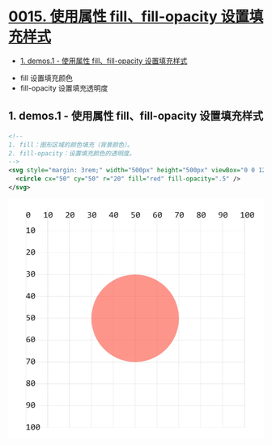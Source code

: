 # [0015. 使用属性 fill、fill-opacity 设置填充样式](https://github.com/Tdahuyou/TNotes.svg/tree/main/notes/0015.%20%E4%BD%BF%E7%94%A8%E5%B1%9E%E6%80%A7%20fill%E3%80%81fill-opacity%20%E8%AE%BE%E7%BD%AE%E5%A1%AB%E5%85%85%E6%A0%B7%E5%BC%8F)

<!-- region:toc -->
- [1. demos.1 - 使用属性 fill、fill-opacity 设置填充样式](#1-demos1---使用属性-fillfill-opacity-设置填充样式)
<!-- endregion:toc -->
- fill 设置填充颜色
- fill-opacity 设置填充透明度

## 1. demos.1 - 使用属性 fill、fill-opacity 设置填充样式

```xml
<!--
1. fill：图形区域的颜色填充（背景颜色）。
2. fill-opacity：设置填充颜色的透明度。
-->
<svg style="margin: 3rem;" width="500px" height="500px" viewBox="0 0 120 120" xmlns="http://www.w3.org/2000/svg">
  <circle cx="50" cy="50" r="20" fill="red" fill-opacity=".5" />
</svg>
```

![](assets/2024-12-10-13-07-59.png)

